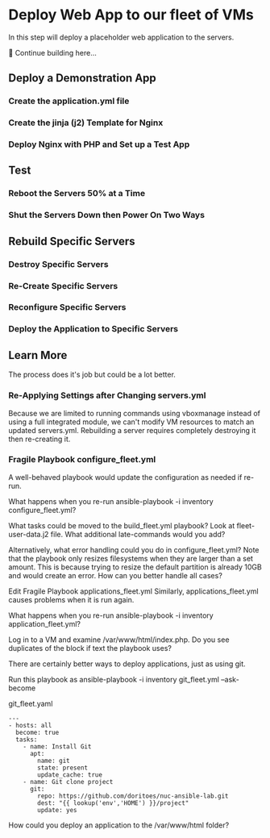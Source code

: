 # Deploy Web App to our fleet of VMs
In this step will deploy a placeholder web application to the servers.

🚧 Continue building here...

## Deploy a Demonstration App

### Create the application.yml file
### Create the jinja (j2) Template for Nginx

### Deploy Nginx with PHP and Set up a Test App

## Test

### Reboot the Servers 50% at a Time

### Shut the Servers Down then Power On Two Ways

## Rebuild Specific Servers
### Destroy Specific Servers
### Re-Create Specific Servers
### Reconfigure Specific Servers
### Deploy the Application to Specific Servers



## Learn More
The process does it's job but could be a lot better.

### Re-Applying Settings after Changing servers.yml
Because we are limited to running commands using vboxmanage instead of using a full integrated module, we can't modify VM resources to match an updated servers.yml. Rebuilding a server requires completely destroying it then re-creating it.

### Fragile Playbook configure_fleet.yml
A well-behaved playbook would update the configuration as needed if re-run.

What happens when you re-run ansible-playbook -i inventory configure_fleet.yml?

What tasks could be moved to the build_fleet.yml playbook? Look at fleet-user-data.j2 file. What additional late-commands would you add?

Alternatively, what error handling could you do in configure_fleet.yml? Note that the playbook only resizes filesystems when they are larger than a set amount. This is because trying to resize the default partition is already 10GB and would create an error. How can you better handle all cases?

Edit
Fragile Playbook applications_fleet.yml
Similarly, applications_fleet.yml causes problems when it is run again.

What happens when you re-run ansible-playbook -i inventory application_fleet.yml?

Log in to a VM and examine /var/www/html/index.php. Do you see duplicates of the block if text the playbook uses?

There are certainly better ways to deploy applications, just as using git.

Run this playbook as ansible-playbook -i inventory git_fleet.yml –ask-become

git_fleet.yaml
~~~~
---
- hosts: all
  become: true
  tasks:
    - name: Install Git
      apt:
        name: git
        state: present
        update_cache: true
    - name: Git clone project
      git:
        repo: https://github.com/doritoes/nuc-ansible-lab.git
        dest: "{{ lookup('env','HOME') }}/project"
        update: yes
~~~~
How could you deploy an application to the /var/www/html folder?
